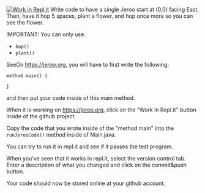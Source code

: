 [![Work in Repl.it](https://classroom.github.com/assets/work-in-replit-14baed9a392b3a25080506f3b7b6d57f295ec2978f6f33ec97e36a161684cbe9.svg)](https://classroom.github.com/online_ide?assignment_repo_id=3004183&assignment_repo_type=AssignmentRepo)
Write code to have a single Jeroo start at (0,0) facing East.
Then, have it hop 5 spaces, plant a flower, and hop once more so you can see the flower.

IMPORTANT:  You can only use:
* ```hop()```
* ```plant()```


SeeOn https://jeroo.org, you will have to first write the following:

    method main() {
    
    }
and then put your code inside of this main method.

When it is working on https://jeroo.org, click on the "Work in Repl.it" button inside of the github project.

Copy the code that you wrote inside of the "method main" into the ```runJerooCode()``` method inside of Main.java.

You can try to run it in repl.it and see if it passes the test program.

When you've seen that it works in repl.it,  select the version control tab. Enter a description of what you changed and click on the commit&push button.

Your code should now be stored online at your github account.

